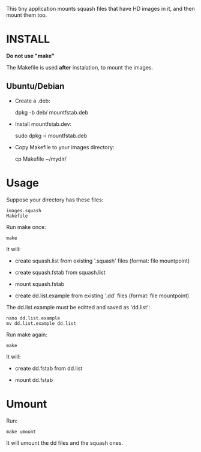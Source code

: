This tiny application mounts squash files that have HD images in it, 
and then mount them too.

INSTALL
=======

**Do not use "make"**

The Makefile is used **after** instalation, to mount the images.

Ubuntu/Debian
-------------
- Create a .deb:

    dpkg -b deb/ mountfstab.deb

- Install mountfstab.dev:

    sudo dpkg -i mountfstab.deb

- Copy Makefile to your images directory:

    cp Makefile ~/mydir/

Usage
=====
Suppose your directory has these files:

    images.squash
    Makefile

Run make once:

    make

It will:

- create squash.list from existing '.squash' files (format: file mountpoint)

- create squash.fstab from squash.list

- mount squash.fstab

- create dd.list.example from existing '.dd' files (format: file mountpoint)

The dd.list.example must be editted and saved as 'dd.list':

    nano dd.list.example
    mv dd.list.example dd.list

Run make again:

    make

It will:

- create dd.fstab from dd.list

- mount dd.fstab

Umount
======

Run:

    make umount

It will umount the dd files and the squash ones.